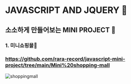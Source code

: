 # JAVASCRIPT AND JQUERY 🤗
## 소소하게 만들어보는 MINI PROJECT 🤡 

### 1. 미니쇼핑몰🛒 
### https://github.com/rara-record/javascript-mini-project/tree/main/Mini%20shopping-mall
![shoppingmall](https://user-images.githubusercontent.com/70184893/139431418-099296cd-d6e2-4c53-90ef-e9d1c18388b1.png)
